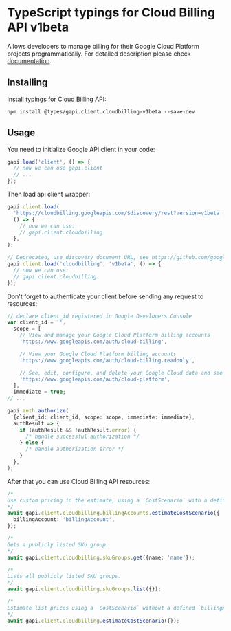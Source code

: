 # TypeScript typings for Cloud Billing API v1beta

Allows developers to manage billing for their Google Cloud Platform projects programmatically.
For detailed description please check [documentation](https://cloud.google.com/billing/docs/apis).

## Installing

Install typings for Cloud Billing API:

```
npm install @types/gapi.client.cloudbilling-v1beta --save-dev
```

## Usage

You need to initialize Google API client in your code:

```typescript
gapi.load('client', () => {
  // now we can use gapi.client
  // ...
});
```

Then load api client wrapper:

```typescript
gapi.client.load(
  'https://cloudbilling.googleapis.com/$discovery/rest?version=v1beta',
  () => {
    // now we can use:
    // gapi.client.cloudbilling
  },
);
```

```typescript
// Deprecated, use discovery document URL, see https://github.com/google/google-api-javascript-client/blob/master/docs/reference.md#----gapiclientloadname----version----callback--
gapi.client.load('cloudbilling', 'v1beta', () => {
  // now we can use:
  // gapi.client.cloudbilling
});
```

Don't forget to authenticate your client before sending any request to resources:

```typescript
// declare client_id registered in Google Developers Console
var client_id = '',
  scope = [
    // View and manage your Google Cloud Platform billing accounts
    'https://www.googleapis.com/auth/cloud-billing',

    // View your Google Cloud Platform billing accounts
    'https://www.googleapis.com/auth/cloud-billing.readonly',

    // See, edit, configure, and delete your Google Cloud data and see the email address for your Google Account.
    'https://www.googleapis.com/auth/cloud-platform',
  ],
  immediate = true;
// ...

gapi.auth.authorize(
  {client_id: client_id, scope: scope, immediate: immediate},
  authResult => {
    if (authResult && !authResult.error) {
      /* handle successful authorization */
    } else {
      /* handle authorization error */
    }
  },
);
```

After that you can use Cloud Billing API resources: <!-- TODO: make this work for multiple namespaces -->

```typescript
/*
Use custom pricing in the estimate, using a `CostScenario` with a defined `billingAccount`.
*/
await gapi.client.cloudbilling.billingAccounts.estimateCostScenario({
  billingAccount: 'billingAccount',
});

/*
Gets a publicly listed SKU group.
*/
await gapi.client.cloudbilling.skuGroups.get({name: 'name'});

/*
Lists all publicly listed SKU groups.
*/
await gapi.client.cloudbilling.skuGroups.list({});

/*
Estimate list prices using a `CostScenario` without a defined `billingAccount`.
*/
await gapi.client.cloudbilling.estimateCostScenario({});
```
